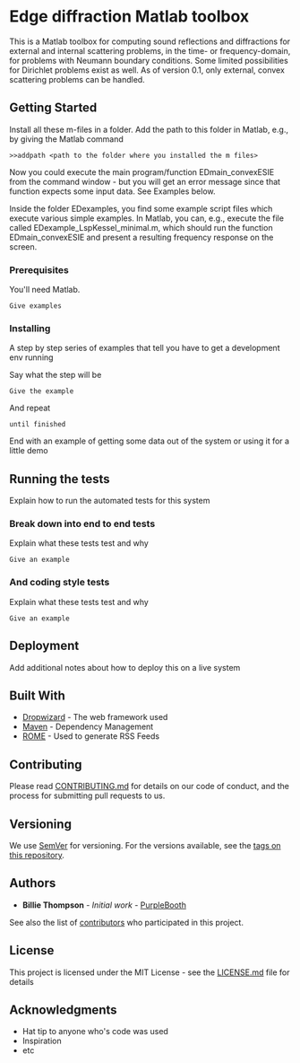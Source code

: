 # Edge diffraction Matlab toolbox

This is a Matlab toolbox for computing sound reflections and diffractions for external and internal scattering problems, in the time- or frequency-domain, for problems with Neumann boundary conditions. Some limited possibilities for Dirichlet problems exist as well. 
As of version 0.1, only external, convex scattering problems can be handled.

## Getting Started

Install all these m-files in a folder. Add the path to this folder in Matlab, e.g., by giving the Matlab command

```
>>addpath <path to the folder where you installed the m files>
```

Now you could execute the main program/function EDmain_convexESIE from the command window - but you will get an error message since that function expects some input data. See Examples below.

Inside the folder EDexamples, you find some example script files which execute various simple examples. In Matlab, you can, e.g., execute the file called EDexample_LspKessel_minimal.m, which should run the function EDmain_convexESIE and present a resulting frequency response on the screen.

### Prerequisites

You'll need Matlab.

```
Give examples
```

### Installing

A step by step series of examples that tell you have to get a development env running

Say what the step will be

```
Give the example
```

And repeat

```
until finished
```

End with an example of getting some data out of the system or using it for a little demo

## Running the tests

Explain how to run the automated tests for this system

### Break down into end to end tests

Explain what these tests test and why

```
Give an example
```

### And coding style tests

Explain what these tests test and why

```
Give an example
```

## Deployment

Add additional notes about how to deploy this on a live system

## Built With

* [Dropwizard](http://www.dropwizard.io/1.0.2/docs/) - The web framework used
* [Maven](https://maven.apache.org/) - Dependency Management
* [ROME](https://rometools.github.io/rome/) - Used to generate RSS Feeds

## Contributing

Please read [CONTRIBUTING.md](https://gist.github.com/PurpleBooth/b24679402957c63ec426) for details on our code of conduct, and the process for submitting pull requests to us.

## Versioning

We use [SemVer](http://semver.org/) for versioning. For the versions available, see the [tags on this repository](https://github.com/your/project/tags). 

## Authors

* **Billie Thompson** - *Initial work* - [PurpleBooth](https://github.com/PurpleBooth)

See also the list of [contributors](https://github.com/your/project/contributors) who participated in this project.

## License

This project is licensed under the MIT License - see the [LICENSE.md](LICENSE.md) file for details

## Acknowledgments

* Hat tip to anyone who's code was used
* Inspiration
* etc

